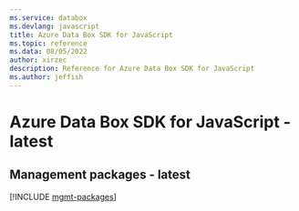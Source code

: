 ```yaml
---
ms.service: databox
ms.devlang: javascript
title: Azure Data Box SDK for JavaScript
ms.topic: reference
ms.data: 08/05/2022
author: xirzec
description: Reference for Azure Data Box SDK for JavaScript
ms.author: jeffish
---
```

# Azure Data Box SDK for JavaScript - latest

## Management packages - latest
[!INCLUDE [mgmt-packages](data-box-mgmt-index.md)]